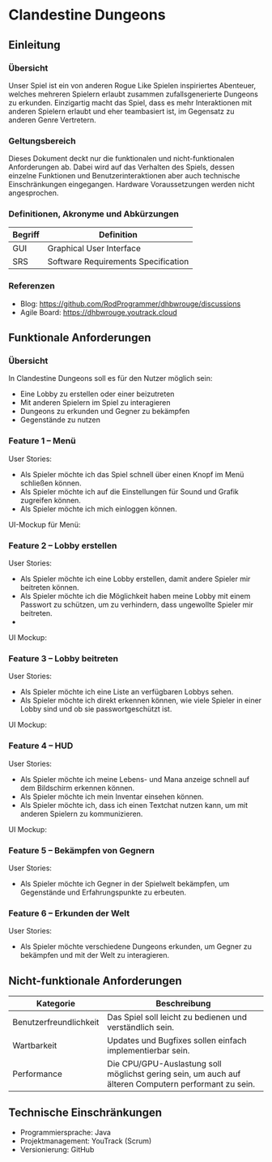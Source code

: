 # Clandestine Dungeons
## Einleitung
### Übersicht
Unser Spiel ist ein von anderen Rogue Like Spielen inspiriertes Abenteuer, welches mehreren Spielern erlaubt zusammen zufallsgenerierte Dungeons zu erkunden. Einzigartig macht das Spiel, dass es mehr Interaktionen mit anderen Spielern erlaubt und eher teambasiert ist, im Gegensatz zu anderen Genre Vertretern.  

### Geltungsbereich
Dieses Dokument deckt nur die funktionalen und nicht-funktionalen Anforderungen ab. Dabei wird auf das Verhalten des Spiels, dessen einzelne Funktionen und Benutzerinteraktionen aber auch technische Einschränkungen eingegangen. Hardware Voraussetzungen werden nicht angesprochen.

### Definitionen, Akronyme und Abkürzungen
| Begriff  | Definition |
| ------------- | ------------- |
| GUI  | Graphical User Interface  |
| SRS  | Software Requirements Specification  |

### Referenzen
- Blog: https://github.com/RodProgrammer/dhbwrouge/discussions
- Agile Board: https://dhbwrouge.youtrack.cloud

## Funktionale Anforderungen
### Übersicht
In Clandestine Dungeons soll es für den Nutzer möglich sein:
- Eine Lobby zu erstellen oder einer beizutreten
- Mit anderen Spielern im Spiel zu interagieren
- Dungeons zu erkunden und Gegner zu bekämpfen
- Gegenstände zu nutzen

### Feature 1 – Menü
User Stories:
- Als Spieler möchte ich das Spiel schnell über einen Knopf im Menü schließen können.
- Als Spieler möchte ich auf die Einstellungen für Sound und Grafik zugreifen können.
- Als Spieler möchte ich mich einloggen können.

UI-Mockup für Menü:

### Feature 2 – Lobby erstellen
User Stories:
- Als Spieler möchte ich eine Lobby erstellen, damit andere Spieler mir beitreten können.
- Als Spieler möchte ich die Möglichkeit haben meine Lobby mit einem Passwort zu schützen, um zu verhindern, dass ungewollte Spieler mir beitreten.
- 
UI Mockup:

### Feature 3 – Lobby beitreten
User Stories:
- Als Spieler möchte ich eine Liste an verfügbaren Lobbys sehen.
- Als Spieler möchte ich direkt erkennen können, wie viele Spieler in einer Lobby sind und ob sie passwortgeschützt ist.

UI Mockup:

### Feature 4 – HUD
User Stories:
- Als Spieler möchte ich meine Lebens- und Mana anzeige schnell auf dem Bildschirm erkennen können.
- Als Spieler möchte ich mein Inventar einsehen können.
- Als Spieler möchte ich, dass ich einen Textchat nutzen kann, um mit anderen Spielern zu kommunizieren.

UI Mockup:

### Feature 5 – Bekämpfen von Gegnern
User Stories:
- Als Spieler möchte ich Gegner in der Spielwelt bekämpfen, um Gegenstände und Erfahrungspunkte zu erbeuten.

### Feature 6 – Erkunden der Welt
User Stories:
- Als Spieler möchte verschiedene Dungeons erkunden, um Gegner zu bekämpfen und mit der Welt zu interagieren.

## Nicht-funktionale Anforderungen
| Kategorie  | Beschreibung |
| ------------- | ------------- |
| Benutzerfreundlichkeit  | Das Spiel soll leicht zu bedienen und verständlich sein. |
| Wartbarkeit  | Updates und Bugfixes sollen einfach implementierbar sein. |
| Performance  | Die CPU/GPU-Auslastung soll möglichst gering sein, um auch auf älteren Computern performant zu sein. |

## Technische Einschränkungen
- Programmiersprache: Java
- Projektmanagement: YouTrack (Scrum)
- Versionierung: GitHub
